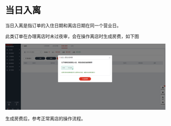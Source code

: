 # 当日入离

当日入离是指订单的入住日期和离店日期在同一个营业日。

此类订单在办理离店时未过夜审，会在操作离店时生成房费，如下图

![](../../.gitbook/assets/image%20%28169%29.png)

生成房费后，参考正常离店的操作流程。

